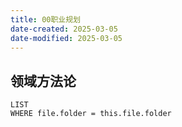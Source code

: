 ```yaml
---
title: 00职业规划
date-created: 2025-03-05
date-modified: 2025-03-05
---
```


## 领域方法论

```dataview
LIST
WHERE file.folder = this.file.folder
```
